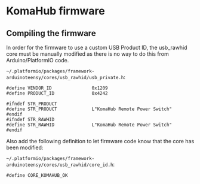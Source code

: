 # KomaHub firmware

## Compiling the firmware

In order for the firmware to use a custom USB Product ID, the usb_rawhid core must be manually modified as there
is no way to do this from Arduino/PlatformIO code.

`~/.platformio/packages/framework-arduinoteensy/cores/usb_rawhid/usb_private.h`:

```
#define VENDOR_ID               0x1209
#define PRODUCT_ID              0x4242
```

```
#ifndef STR_PRODUCT
#define STR_PRODUCT             L"KomaHub Remote Power Switch"
#endif
#ifndef STR_RAWHID
#define STR_RAWHID              L"KomaHub Remote Power Switch"
#endif
```

Also add the following definition to let firmware code know that the core has been modified:

`~/.platformio/packages/framework-arduinoteensy/cores/usb_rawhid/core_id.h`:

```
#define CORE_KOMAHUB_OK
```
